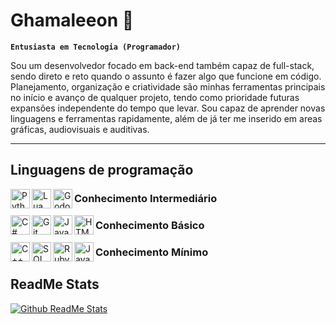 # Ghamaleeon 🍉

**`Entusiasta em Tecnologia (Programador)`**

Sou um desenvolvedor focado em back-end também capaz de full-stack, sendo direto e reto quando o assunto é fazer algo que funcione em código. Planejamento, organização e criatividade são minhas ferramentas principais no início e avanço de qualquer projeto, tendo como prioridade futuras expansões independente do tempo que levar. Sou capaz de aprender novas linguagens e ferramentas rapidamente, além de já ter me inserido em areas gráficas, audiovisuais e auditivas. 

---
## Linguagens de programação

<p>
  
  <img alt="Python" align="left" width="31px" src="https://cdn.jsdelivr.net/gh/devicons/devicon/icons/python/python-original.svg">
  <img alt="Lua" align="left" width="31px" src="https://cdn.jsdelivr.net/gh/devicons/devicon/icons/lua/lua-original.svg">
  <img alt="Godot" align="left" width="31px" src="https://cdn.jsdelivr.net/gh/devicons/devicon/icons/godot/godot-original.svg">
  <h3> Conhecimento Intermediário </h3>
  
  <img alt="C#" align="left" width="31px" src="https://cdn.jsdelivr.net/gh/devicons/devicon@latest/icons/csharp/csharp-original.svg">
  <img alt="Git" align="left" width="31px" src="https://cdn.jsdelivr.net/gh/devicons/devicon@latest/icons/git/git-original.svg">
  <img alt="Java" align="left" width="31px" src="https://cdn.jsdelivr.net/gh/devicons/devicon/icons/java/java-original.svg">
  <img alt="HTML5" align="left" width="31px" src="https://cdn.jsdelivr.net/gh/devicons/devicon/icons/html5/html5-original.svg">
  <h3> Conhecimento Básico </h3>

  <img alt="C++" align="left" width="31px" src="https://cdn.jsdelivr.net/gh/devicons/devicon/icons/cplusplus/cplusplus-original.svg">
  <img alt="SQL" align="left" width="31px" src="https://cdn.jsdelivr.net/gh/devicons/devicon/icons/azuresqldatabase/azuresqldatabase-original.svg">
  <img alt="Ruby" align="left" width="31px" src="https://cdn.jsdelivr.net/gh/devicons/devicon@latest/icons/ruby/ruby-original.svg">
  <img alt="JavaScript" align="left" width="31px" src="https://cdn.jsdelivr.net/gh/devicons/devicon@latest/icons/javascript/javascript-original.svg">
  <h3> Conhecimento Mínimo </h3>
  
</p>

## ReadMe Stats

<a href="https://github.com/anuraghazra/github-readme-stats">
  <img alt="Github ReadMe Stats" src="https://github-readme-stats.vercel.app/api?username=Ghamaleeon">
</a>
